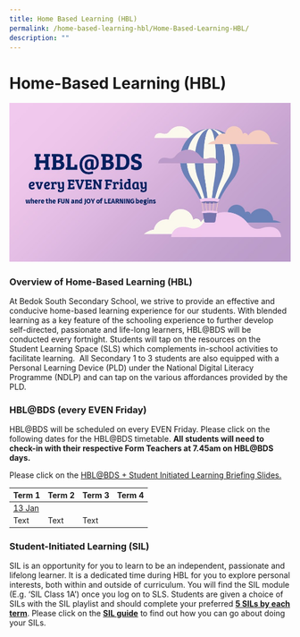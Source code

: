 ```yaml
---
title: Home Based Learning (HBL)
permalink: /home-based-learning-hbl/Home-Based-Learning-HBL/
description: ""
---
```

Home-Based Learning (HBL)
=========================

![](/images/2023EVEN%20Fri%20HBL_Student.jpg)

### Overview of Home-Based Learning (HBL) 

At Bedok South Secondary School, we strive to provide an effective and conducive home-based learning experience for our students. With blended learning as a key feature of the schooling experience to further develop self-directed, passionate and life-long learners, HBL@BDS will be conducted every fortnight. Students will tap on the resources on the Student Learning Space (SLS) which complements in-school activities to facilitate learning.  All Secondary 1 to 3 students are also equipped with a Personal Learning Device (PLD) under the National Digital Literacy Programme (NDLP) and can tap on the various affordances provided by the PLD.

### HBL@BDS (every EVEN Friday)

HBL@BDS will be scheduled on every EVEN Friday. Please click on the following dates for the HBL@BDS timetable. <b>All students will need to check-in with their respective Form Teachers at 7.45am on HBL@BDS days.</b>


Please click on the [HBL@BDS + Student Initiated Learning Briefing Slides.](/files/SILStudent%20Guide.pdf)



| <b>Term 1</b> |  <b>Term 2</b>  | <b>Term 3</b> | <b>Term 4</b>
| -------- | -------- | -------- | -------- |
| [13 Jan](/files/13Jan.pdf) 
| Text     | Text     | Text     |





### Student-Initiated Learning (SIL)

SIL is an opportunity for you to learn to be an independent, passionate and lifelong learner. It is a dedicated time during HBL for you to explore personal interests, both within and outside of curriculum. You will find the SIL module (E.g. ‘SIL Class 1A’) once you log on to SLS. Students are given a choice of SILs with the SIL playlist and should complete your preferred <u><b>5 SILs by each term</b></u>. Please click on the [<b>SIL guide</b>](/files/SILStudentGuide.pdf) to find out how you can go about doing your SILs.